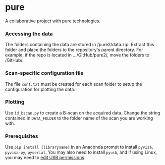 # pure
A collaborative project with pure technologies.

### Accessing the data
The folders containing the data are stored in /pure2/data.zip. Extract this folder and place the folders to the repository's parent directory. For example, if the repo is located in .../GitHub/pure2/, move the folders to /GitHub/.

### Scan-specific configuration file
The file `conf.txt` must be created for each scan folder to setup the configuration for plotting the data.

### Plotting
Use `1d_bscan.py` to create a B-scan on the acquired data. Change the string contained in `DATA_FOLDER` to the folder name of the scan you are working with.

### Prerequisites
Use `pip install (libraryname)` in an Anaconda prompt to install `pyvisa`, `pyvisa-py`, `pyserial`. You may also need to install `pyusb`, and if using Linux, you may need to [edit USB permissions](https://techoverflow.net/2019/08/09/how-to-fix-all-usb-permission-issues-on-linux-once-and-for-all/).